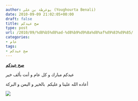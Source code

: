 ```yaml
---
author: يوغرطة بن علي (Youghourta Benali)
date: 2010-09-09 21:02:05+00:00
draft: false
title: صح عيدكم
type: post
url: /2010/09/%d8%b5%d8%ad-%d8%b9%d9%8a%d8%af%d9%83%d9%85/
categories:
- عام
tags:
- صح عيدكم
---
```


**[صح عيدكم](http://www.it-scoop.com/2010/09/صح-عيدكم/)**




عيدكم مبارك و كل عام و أنت بألف خير




أعاده الله علينا و عليكم  بالخير و اليمن و البركة




[![](http://www.it-scoop.com/wp-content/uploads/2010/09/it-scoop-3id.png)
](http://www.it-scoop.com/wp-content/uploads/2010/09/it-scoop-3id.png)

